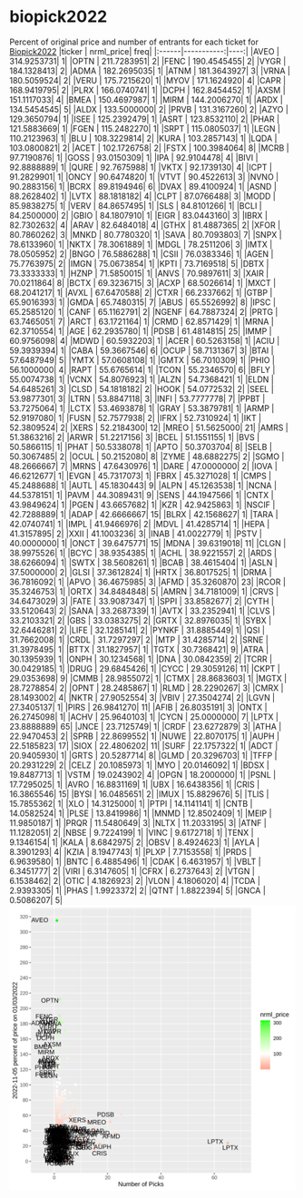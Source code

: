 # biopick2022
Percent of original price and number of entrants for each ticket for [Biopick2022](https://twitter.com/hashtag/Biopick2022)
|ticker |  nrml_price| freq|
|:------|-----------:|----:|
|AVEO   | 314.9253731|    1|
|OPTN   | 211.7283951|    2|
|FENC   | 190.4545455|    2|
|VYGR   | 184.1328413|    2|
|ADMA   | 182.2695035|    1|
|ATNM   | 181.3643927|    3|
|VRNA   | 180.5059524|    2|
|VERU   | 175.7215620|    1|
|MYOV   | 171.1624920|    4|
|CAPR   | 168.9419795|    2|
|PLRX   | 166.0740741|    1|
|DCPH   | 162.8454452|    1|
|AXSM   | 151.1117033|    4|
|BMEA   | 150.4697987|    1|
|MIRM   | 144.2006270|    1|
|ARDX   | 134.5454545|    5|
|ALDX   | 133.5000000|    2|
|PRVB   | 131.3167260|    2|
|AZYO   | 129.3650794|    1|
|ISEE   | 125.2392479|    1|
|ASRT   | 123.8532110|    2|
|PHAR   | 121.5883669|    1|
|FGEN   | 115.2482270|    1|
|SRPT   | 115.0805037|    1|
|LEGN   | 110.2123963|    1|
|BLU    | 108.3229814|    2|
|KURA   | 103.2857143|    1|
|LQDA   | 103.0800821|    2|
|ACET   | 102.1726758|    2|
|FSTX   | 100.3984064|    8|
|MCRB   |  97.7190876|    1|
|GOSS   |  93.0150309|    1|
|IPA    |  92.9104478|    4|
|BIVI   |  92.8888889|    1|
|QURE   |  92.7675988|    1|
|VKTX   |  92.1739130|    4|
|ICPT   |  91.2829901|    1|
|ONCY   |  90.6474820|    1|
|VTVT   |  90.4522613|    3|
|NVNO   |  90.2883156|    1|
|BCRX   |  89.8194946|    6|
|DVAX   |  89.4100924|    1|
|ASND   |  88.2628402|    1|
|LVTX   |  88.1818182|    4|
|CLPT   |  87.0766488|    3|
|MODD   |  85.9838275|    1|
|VERV   |  84.8657495|    1|
|SLS    |  84.8101266|    1|
|BCLI   |  84.2500000|    2|
|GBIO   |  84.1807910|    1|
|EIGR   |  83.0443160|    3|
|IBRX   |  82.7302632|    4|
|ARAV   |  82.6484018|    4|
|GTHX   |  81.4887365|    2|
|XFOR   |  80.7860262|    3|
|MNKD   |  80.7780320|    1|
|SAVA   |  80.7093803|    7|
|SNPX   |  78.6133960|    1|
|NKTX   |  78.3061889|    1|
|MDGL   |  78.2511206|    3|
|IMTX   |  78.0505952|    2|
|BNGO   |  76.5886288|    1|
|CSII   |  76.0383346|    1|
|AGEN   |  75.7763975|    2|
|IMGN   |  75.0673854|    1|
|KPTI   |  73.7169518|    5|
|DBTX   |  73.3333333|    1|
|HZNP   |  71.5850015|    1|
|ANVS   |  70.9897611|    3|
|XAIR   |  70.0211864|    8|
|BCTX   |  69.3236715|    3|
|ACXP   |  68.5026614|    1|
|MXCT   |  68.2041217|    1|
|AVXL   |  67.6470588|    2|
|CTXR   |  66.2337662|    1|
|GTBP   |  65.9016393|    1|
|GMDA   |  65.7480315|    7|
|ABUS   |  65.5526992|    8|
|IPSC   |  65.2585120|    1|
|CANF   |  65.1162791|    2|
|NGENF  |  64.7887324|    2|
|PRTG   |  63.7465051|    7|
|ARCT   |  63.1721164|    1|
|CRMD   |  62.8571429|    1|
|MRNA   |  62.3710554|    1|
|AGE    |  62.2935780|    1|
|PDSB   |  61.4814815|   25|
|IMMP   |  60.9756098|    4|
|MDWD   |  60.5932203|    1|
|ACER   |  60.5263158|    1|
|ACIU   |  59.3939394|    1|
|CABA   |  59.3667546|    6|
|OCUP   |  58.7131367|    3|
|BTAI   |  57.6487949|    5|
|YMTX   |  57.0608108|    1|
|GMTX   |  56.7010309|    1|
|PHIO   |  56.1000000|    4|
|RAPT   |  55.6765614|    1|
|TCON   |  55.2346570|    6|
|BFLY   |  55.0074738|    1|
|VCNX   |  54.8076923|    1|
|ALZN   |  54.7368421|    1|
|ELDN   |  54.6485261|    3|
|CLSD   |  54.1818182|    2|
|HOOK   |  54.0772532|    2|
|SEEL   |  53.9877301|    3|
|LTRN   |  53.8847118|    3|
|INFI   |  53.7777778|    7|
|PPBT   |  53.7275064|    1|
|LCTX   |  53.4693878|    1|
|GRAY   |  53.3879781|    1|
|ARMP   |  52.9197080|    1|
|FUSN   |  52.7577938|    2|
|IFRX   |  52.7310924|    1|
|IKT    |  52.3809524|    2|
|XERS   |  52.2184300|   12|
|MREO   |  51.5625000|   21|
|AMRS   |  51.3863216|    2|
|ARWR   |  51.2217156|    3|
|BCEL   |  51.1551155|    1|
|BVS    |  50.5866115|    1|
|PHAT   |  50.5338078|    1|
|APTO   |  50.3703704|    8|
|SELB   |  50.3067485|    2|
|OCUL   |  50.2152080|    8|
|ZYME   |  48.6882275|    2|
|SGMO   |  48.2666667|    7|
|MRNS   |  47.6430976|    1|
|DARE   |  47.0000000|    2|
|IOVA   |  46.6212677|    1|
|EVGN   |  45.7317073|    1|
|FBRX   |  45.3271028|    1|
|CMPS   |  45.2488688|    1|
|AUTL   |  45.1830443|    9|
|ALPN   |  45.1263538|    1|
|NCNA   |  44.5378151|    1|
|PAVM   |  44.3089431|    9|
|SENS   |  44.1947566|    1|
|CNTX   |  43.9849624|    1|
|PGEN   |  43.6657682|    1|
|KZR    |  42.9425863|    1|
|NSCIF  |  42.7288889|    1|
|ADAP   |  42.6666667|   15|
|BLRX   |  42.1568627|    1|
|TARA   |  42.0740741|    1|
|IMPL   |  41.9466976|    2|
|MDVL   |  41.4285714|    1|
|HEPA   |  41.3157895|    2|
|XXII   |  41.1003236|    3|
|INAB   |  41.0022779|    1|
|PSTV   |  40.0000000|    1|
|ONCT   |  39.6475771|   15|
|MDNA   |  39.6319018|   11|
|CLGN   |  38.9975526|    1|
|BCYC   |  38.9354385|    1|
|ACHL   |  38.9221557|    2|
|ARDS   |  38.6266094|    1|
|SWTX   |  38.5608261|    1|
|BCAB   |  38.4615404|    1|
|ASLN   |  37.5000000|    2|
|GLSI   |  37.3612824|    1|
|HRTX   |  36.8017525|    1|
|DRMA   |  36.7816092|    1|
|APVO   |  36.4675985|    3|
|AFMD   |  35.3260870|   23|
|RCOR   |  35.3246753|    1|
|ORTX   |  34.8484848|    5|
|AMRN   |  34.7181009|    1|
|CRVS   |  34.6473029|    3|
|FATE   |  33.9087347|    1|
|SPPI   |  33.8582677|    2|
|CYTH   |  33.5120643|    2|
|SANA   |  33.2687339|    1|
|AVTX   |  33.2352941|    1|
|CLVS   |  33.2103321|    2|
|GBS    |  33.0383275|    2|
|GRTX   |  32.8976035|    1|
|SYBX   |  32.6446281|    2|
|LIFE   |  32.1285141|    2|
|PYNKF  |  31.8885449|    1|
|QSI    |  31.7662008|    1|
|CRDL   |  31.7297297|    2|
|MTP    |  31.4285714|    2|
|SRNE   |  31.3978495|    1|
|BTTX   |  31.1827957|    1|
|TGTX   |  30.7368421|    9|
|ATRA   |  30.1395939|    1|
|ONPH   |  30.1234568|    1|
|DNA    |  30.0842359|    2|
|TCRR   |  30.0429185|    1|
|DRUG   |  29.6845426|    1|
|CYCC   |  29.3059126|   11|
|CKPT   |  29.0353698|    9|
|CMMB   |  28.9855072|    1|
|CTMX   |  28.8683603|    1|
|MGTX   |  28.7278854|    2|
|OPNT   |  28.2485867|    1|
|RLMD   |  28.2290267|    3|
|CMRX   |  28.1493002|    4|
|NKTR   |  27.9052554|    3|
|VBIV   |  27.3504274|    2|
|LGVN   |  27.3405137|    1|
|PIRS   |  26.9841270|   11|
|AFIB   |  26.8035191|    3|
|ONTX   |  26.2745098|    1|
|ACHV   |  25.9640103|    1|
|CYCN   |  25.0000000|    7|
|LPTX   |  23.8888889|   65|
|JNCE   |  23.7125749|    1|
|CRDF   |  23.6272879|    3|
|ATHA   |  22.9470453|    2|
|SPRB   |  22.8699552|    1|
|NUWE   |  22.8070175|    1|
|AUPH   |  22.5185823|   17|
|SIOX   |  22.4806202|   11|
|SURF   |  22.1757322|    1|
|ADCT   |  20.9405930|    1|
|GRTS   |  20.5287714|    8|
|GLMD   |  20.3296703|    1|
|TFFP   |  20.2931229|    2|
|CELZ   |  20.1085973|    1|
|MYO    |  20.0146092|    1|
|BDSX   |  19.8487713|    1|
|VSTM   |  19.0243902|    4|
|OPGN   |  18.2000000|    1|
|PSNL   |  17.7295025|    1|
|AVRO   |  16.8831169|    1|
|UBX    |  16.6438356|    1|
|CRIS   |  16.3865546|   15|
|BYSI   |  16.0485651|    2|
|IMUX   |  15.8829676|    5|
|TLIS   |  15.7855362|    1|
|XLO    |  14.3125000|    1|
|PTPI   |  14.1141141|    1|
|CNTB   |  14.0582524|    1|
|PLSE   |  13.8419986|    1|
|MNMD   |  12.8502409|    1|
|MEIP   |  11.9850187|    1|
|PRQR   |  11.5480649|    3|
|NLTX   |  11.2033195|    3|
|ATNF   |  11.1282051|    2|
|NBSE   |   9.7224199|    1|
|VINC   |   9.6172718|    1|
|TENX   |   9.1346154|    1|
|KALA   |   8.6842975|    2|
|OBSV   |   8.4924623|    1|
|AYLA   |   8.3901293|    4|
|KZIA   |   8.1947743|    1|
|PLXP   |   7.7153558|    1|
|PRDS   |   6.9639580|    1|
|BNTC   |   6.4885496|    1|
|CDAK   |   6.4631957|    1|
|VBLT   |   6.3451777|    2|
|VIRI   |   6.3147605|    1|
|CFRX   |   6.2737643|    2|
|VTGN   |   6.1538462|    2|
|OTIC   |   4.1826923|    2|
|VLON   |   4.1806020|    4|
|TCDA   |   2.9393305|    1|
|PHAS   |   1.9923372|    2|
|QTNT   |   1.8822394|    5|
|GNCA   |   0.5086207|    5|
![retvspicks](biopicks.png?raw=true)
